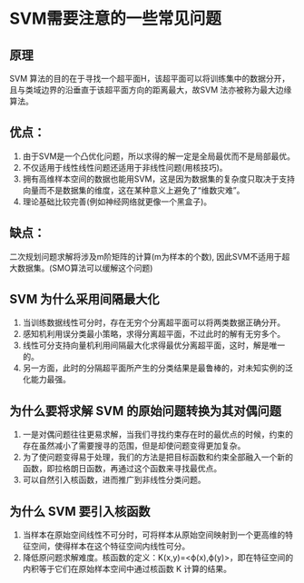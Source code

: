 # SVM需要注意的一些常见问题


## 原理
SVM 算法的目的在于寻找一个超平面H，该超平面可以将训练集中的数据分开，且与类域边界的沿垂直于该超平面方向的距离最大，故SVM 法亦被称为最大边缘算法。

## 	优点：
1) 由于SVM是一个凸优化问题，所以求得的解一定是全局最优而不是局部最优。
2) 不仅适用于线性线性问题还适用于非线性问题(用核技巧)。
3) 拥有高维样本空间的数据也能用SVM，这是因为数据集的复杂度只取决于支持向量而不是数据集的维度，这在某种意义上避免了“维数灾难”。
4) 理论基础比较完善(例如神经网络就更像一个黑盒子)。

## 缺点：
二次规划问题求解将涉及m阶矩阵的计算(m为样本的个数), 因此SVM不适用于超大数据集。(SMO算法可以缓解这个问题)


## SVM 为什么采用间隔最大化
1) 当训练数据线性可分时，存在无穷个分离超平面可以将两类数据正确分开。
2) 感知机利用误分类最小策略，求得分离超平面，不过此时的解有无穷多个。
3) 线性可分支持向量机利用间隔最大化求得最优分离超平面，这时，解是唯一的。
4) 另一方面，此时的分隔超平面所产生的分类结果是最鲁棒的，对未知实例的泛化能力最强。


## 为什么要将求解 SVM 的原始问题转换为其对偶问题
1) 一是对偶问题往往更易求解，当我们寻找约束存在时的最优点的时候，约束的存在虽然减小了需要搜寻的范围，但是却使问题变得更加复杂。
2) 为了使问题变得易于处理，我们的方法是把目标函数和约束全部融入一个新的函数，即拉格朗日函数，再通过这个函数来寻找最优点。
3) 可以自然引入核函数，进而推广到非线性分类问题。

## 为什么 SVM 要引入核函数
1) 当样本在原始空间线性不可分时，可将样本从原始空间映射到一个更高维的特征空间，使得样本在这个特征空间内线性可分。
2) 降低原问题求解难度。核函数的定义：K(x,y)=<ϕ(x),ϕ(y)>，即在特征空间的内积等于它们在原始样本空间中通过核函数 K 计算的结果。
